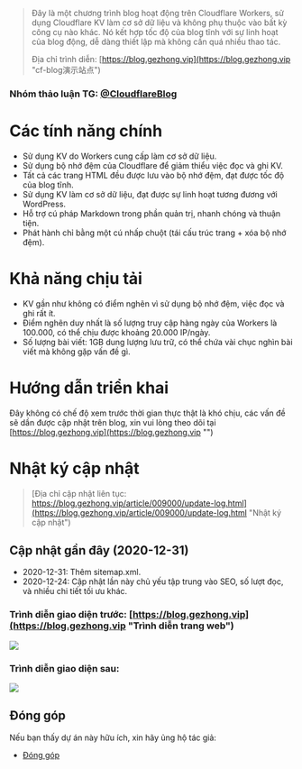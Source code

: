 > Đây là một chương trình blog hoạt động trên Cloudflare Workers, sử dụng Cloudflare KV làm cơ sở dữ liệu và không phụ thuộc vào bất kỳ công cụ nào khác. Nó kết hợp tốc độ của blog tĩnh với sự linh hoạt của blog động, dễ dàng thiết lập mà không cần quá nhiều thao tác.
>
> Địa chỉ trình diễn: [https://blog.gezhong.vip](https://blog.gezhong.vip "cf-blog演示站点")

### Nhóm thảo luận TG: [@CloudflareBlog](https://t.me/cloudflareblog "")

# Các tính năng chính
* Sử dụng KV do Workers cung cấp làm cơ sở dữ liệu.
* Sử dụng bộ nhớ đệm của Cloudflare để giảm thiểu việc đọc và ghi KV.
* Tất cả các trang HTML đều được lưu vào bộ nhớ đệm, đạt được tốc độ của blog tĩnh.
* Sử dụng KV làm cơ sở dữ liệu, đạt được sự linh hoạt tương đương với WordPress.
* Hỗ trợ cú pháp Markdown trong phần quản trị, nhanh chóng và thuận tiện.
* Phát hành chỉ bằng một cú nhấp chuột (tái cấu trúc trang + xóa bộ nhớ đệm).

# Khả năng chịu tải
* KV gần như không có điểm nghẽn vì sử dụng bộ nhớ đệm, việc đọc và ghi rất ít.
* Điểm nghẽn duy nhất là số lượng truy cập hàng ngày của Workers là 100.000, có thể chịu được khoảng 20.000 IP/ngày.
* Số lượng bài viết: 1GB dung lượng lưu trữ, có thể chứa vài chục nghìn bài viết mà không gặp vấn đề gì.

# Hướng dẫn triển khai
  Đây không có chế độ xem trước thời gian thực thật là khó chịu, các vấn đề sẽ dần được cập nhật trên blog, xin vui lòng theo dõi tại [https://blog.gezhong.vip](https://blog.gezhong.vip "")

# Nhật ký cập nhật

> [Địa chỉ cập nhật liên tục: https://blog.gezhong.vip/article/009000/update-log.html](https://blog.gezhong.vip/article/009000/update-log.html "Nhật ký cập nhật")

## Cập nhật gần đây (2020-12-31)
* 2020-12-31: Thêm sitemap.xml.
* 2020-12-24: Cập nhật lần này chủ yếu tập trung vào SEO, số lượt đọc, và nhiều chi tiết tối ưu khác.

### Trình diễn giao diện trước: [https://blog.gezhong.vip](https://blog.gezhong.vip "Trình diễn trang web")
![](https://s3.ax1x.com/2020/12/22/rrP81S.png)

### Trình diễn giao diện sau:
![](https://s3.ax1x.com/2020/12/22/rrAWrD.png)

## Đóng góp

Nếu bạn thấy dự án này hữu ích, xin hãy ủng hộ tác giả:

* [Đóng góp](https://afdian.net/@zhaopp "Ủng hộ")
